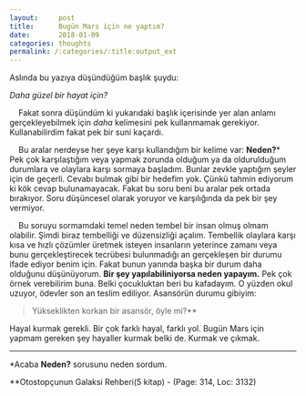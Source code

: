 ```yaml
---
layout:     post
title:      Bugün Mars için ne yaptım?
date:       2018-01-09
categories: thoughts
permalink: /:categories/:title:output_ext
---
```


Aslında bu yazıya düşündüğüm başlık şuydu:

*Daha güzel bir hayat için?*

    Fakat sonra düşündüm ki yukarıdaki başlık içerisinde yer alan anlamı gerçekleyebilmek için *daha* kelimesini pek kullanmamak gerekiyor. Kullanabilirdim fakat pek bir suni kaçardı.

    Bu aralar nerdeyse her şeye karşı kullandığım bir kelime var: **Neden?*** Pek çok karşılaştığım veya yapmak zorunda olduğum ya da oldurulduğum durumlara ve olaylara karşı sormaya başladım. Bunlar zevkle yaptığım şeyler için de geçerli. Cevabı bulmak gibi bir hedefim yok. Çünkü tahmin ediyorum ki kök cevap bulunamayacak. Fakat bu soru beni bu aralar pek ortada bırakıyor. Soru düşüncesel olarak yoruyor ve karşılığında da pek bir şey vermiyor.

    Bu soruyu sormamdaki temel neden tembel bir insan olmuş olmam olabilir. Şimdi biraz tembelliği ve düzensizliği açalım. Tembellik olaylara karşı kısa ve hızlı çözümler üretmek isteyen insanların yeterince zamanı veya bunu gerçekleştirecek tecrübesi bulunmadığı an gerçekleşen bir durumu ifade ediyor benim için. Fakat bunun yanında başka bir durum daha olduğunu düşünüyorum. **Bir şey yapılabiliniyorsa neden yapayım.** Pek çok örnek verebilirim buna. Belki çocukluktan beri bu kafadayım. O yüzden okul uzuyor, ödevler son an teslim ediliyor. Asansörün durumu gibiyim:

> Yükseklikten korkan bir asansör, öyle mi?**

Hayal kurmak gerekli. Bir çok farklı hayal, farklı yol. Bugün Mars için yapmam gereken şey hayaller kurmak belki de. Kurmak ve çıkmak.

---
*Acaba **Neden?** sorusunu neden sordum.

**Otostopçunun Galaksi Rehberi(5 kitap) - (Page: 314, Loc: 3132)